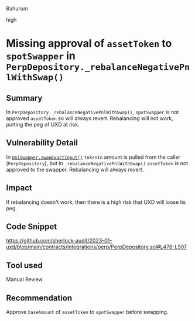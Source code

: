 Bahurum

high

# Missing approval of `assetToken` to `spotSwapper` in `PerpDepository._rebalanceNegativePnlWithSwap()`

## Summary
In `PerpDepository._rebalanceNegativePnlWithSwap()`, `spotSwapper` is not approved `assetToken` so will always revert. Rebalancing will not work, putting the peg of UXD at risk.

## Vulnerability Detail
In [`UniSwapper.swapExactInput()`](https://github.com/UXDProtocol/uxd-evm/blob/a3ed1e018e09b9e1f67c970cb234b37683304dfb/contracts/integrations/uniswap/Uniswapper.sol#L28) `tokenIn` amount is pulled from the caller (`PerpDepository`), but in `_rebalanceNegativePnlWithSwap()` `assetToken` is not approved to the swapper. Rebalancing will always revert. 

## Impact
If rebalancing doesn't work, then there is a high risk that UXD will loose its peg.

## Code Snippet

https://github.com/sherlock-audit/2023-01-uxd/blob/main/contracts/integrations/perp/PerpDepository.sol#L478-L507

## Tool used

Manual Review

## Recommendation
Approve `baseAmount` of `assetToken` to `spotSwapper` before swapping.
